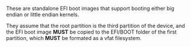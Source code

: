These are standalone EFI boot images that support booting either big endian or little endian kernels.

They assume that the root partition is the third partition of the device, and the EFI boot image <b>MUST</b> be copied to the EFI/BOOT folder of the first partition, which <b>MUST</b> be formated as a vfat filesystem.
